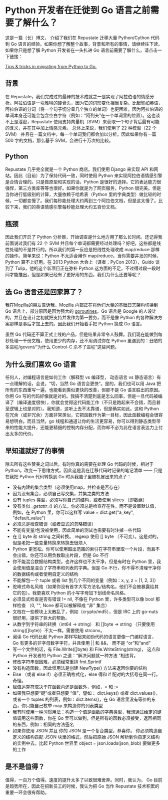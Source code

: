 # Python 开发者在迁徙到 Go 语言之前需要了解什么？

这是一篇（长）博文， 介绍了我们在 Repustate 迁移大量 Python/Cython 代码到 Go 语言的经验。如果你想了解整个故事，背景和所有的事情，请继续往下读。如果你只是想了解 Python 开发者在一头扎进 Go 语言前需要了解什么，请点击一下链接：

[Tips & tricks in migrating from Python to Go.](http://blog.repustate.com/migrating-code-from-python-to-golang-what-you-need-to-know/2013/04/23/#tips)

## 背景

在 Repustate，我们完成过的最棒的技术成就之一是实现了阿拉伯语的情感分析。阿拉伯语是一块难啃的硬骨头，因为它的词形变化相当复杂。比起譬如英语，阿拉伯语的分词（将一个句子切分呈几个独立的单词）也更困难，因为阿拉伯语的单词本身还可能会包含空白字符（例如：“阿列夫”在一个单词里的位置）。这也谈不上是泄密，Repustate 使用支持向量机（SVM）来获取一个句子背后最有可能的含义，并在其中加上情感元素。 总体上来说，我们使用了 22 种模型（22 个 SVM） 并且在一篇文档中，每一个单词我们都会加以分析。因此如果你有一篇 500 字的文档，那么基于 SVM，会进行十万次的比较。

## Python

Repustate 几乎完全就是一个 Python 商店。我们使用 Django 来实现 API 和网站。因此（目前）为了保持代码一致，同时使用 Python 来实现阿拉伯语情感引擎是合情合理的。只是做原型和实现的话，Python 是很好的选择。它的表达能力很强悍，第三方类库等等也很好。如果你就是为了网页服务，Python 很完美。但是当你进行低级别的计算，大量依赖于哈希表（Python 里的字典类型）做比较的时候，一切都变慢了。我们每秒能处理大约两到三个阿拉伯文档，但是这太慢了。比较下来，我们的英语情感引擎每秒能处理大约五百份文档。

## 瓶颈

因此我们开启了 Python 分析器，开始调查是什么地方用了那么长时间。还记得我前面说过我们有 22 个 SVM 并且每个单词都需要经过处理吗？好吧，这些都是线性处理的不是并行的。所以我们的第一反应是把线性处理改成 map/reduce 那样的操作。简单来说：Python 不太适合用作 map/reduce。当你需要并发的时候，Python 算不上好用。在 2013 Python 大会上（译者：PyCon 2013），Guido 谈到了 Tulip，他的这个新项目正在弥补 Python 这方面的不足，不过得过段一段时间才能推出，但是如果已经有了更好用的东西，我们为什么还要等呢？

## 选 Go 语言还是回家算了？

我在Mozilla的朋友告诉我，Mozilla 内部正在将他们大量的基础日志架构切换到 Go 语言上，部分原因是因为强大的 [goroutines](http://golang.org/doc/effective_go.html#goroutines)。Go 语言是 Google 的人设计的，并且在设计之初就把支持并发作为第一要务，而不是像 Python 的各种解决方案那样是事后才加上去的。因此我们开始着手把 Python 换成 Go 语言。

虽然 Go 代码还不算正式上线的产品，但是结果非常令人鼓舞。我们现在能做到每秒处理一千份文档，使用更少的内存，还不用调试你在 Python 里遇到的：丑陋的多进程/gevent/“为什么 Control-C 杀不了进程”这些问题。

## 为什么我们喜欢 Go 语言

任何人，对编程语言是如何工作（解释型 vs 编译型， 动态语言 vs 静态语言）有一点理解的话，会说，“切，当然 Go 语言会更快”。是的，我们也可以用 Java 把所有的东西重写一遍，也能看到类似更快的改善，但那不是 Go 语言胜出的原因。你用 Go 写的代码好像就是对的。我搞不清楚到底是怎么回事，但是一旦代码被编译了（编译速度很快），你就会觉得这代码能工作（不只是跑起来不会错，而且甚至逻辑上也是对的）。我知道，这听上去不太靠谱，但是确实如此。这和 Python 在冗余（或非冗余）方面非常类似，它把函数作为第一目标，因此函数编程会很容易想明白。而且当然，go 线程和通道让你的生活更容易，你可以得到静态类型带来的性能大提升，还能更精细的控制内存分配，而你却不必为此在语言表达力上付出太多的代价。

## 早知道就好了的事情

除去所有这些赞美之词以后，有时你真的需要在处理 Go 代码的时候，相对于 Python，改变一下思维方式。因此这是我在迁移代码时记录的笔记清单 —— 只是在我把 Python 代码转换到 Go 时从我脑子里随机冒出来的点子：

* 没有内建的集合类型（必须使用map，并检查是否存在）
* 因为没有集合，必须自己写交集，并集之类的方法
* 没有 tuples 类型，必须写你自己的结构，或者使用 slices （即数组）
* 没有类似 \__getattr__() 的方法，你必须总是检查存在性，而不是设置默认值，例如，在 Python 里，你可以这样写 value = dict.get("a_key", "default_value")
* 必须总是检查错误（或者显式的忽略错误）
* 不能有变量/包没被使用，因此简单的测试也需要有时注掉一些代码
* 在 [] byte 和 string 之间转换。 regexp 使用 [] byte （不可变）。这是对的，但是老把一些变量转换来转换去很烦人
* Python 更宽松。你可以使用超出范围的索引在字符串里取一个片段，而且不会出错。你还可以用负数取出片段，但是 Go 不行
* 你不能混合数据结构类型。也许这样也不太干净，但是有时在 Python 里，我会使用值是混合了字符串和列表的字典。但是 Go 不行，你不得不清理干净你的数据结构或者使用自定义的结构
* 不能解包一个 tuple 或者 list 到几个不同的变量（例如：x, y, z = [1, 2, 3]）
* 驼峰式命名风格（如果你没有首字大写方法名/结构名，他们不会被暴露给其它的包）。我更喜欢 Python 的小写字母加下划线命名风格。
* 必须显式检查是否有错误 != nil, 不像在 Python 里，许多类型可以像 bool 那样检查 （0, "", None 都可以被解释成 “非” 集合）
* 文档在一些模块上太散乱了，例如（crypto/md5），但是 IRC 上的 go-nuts 很好用，提供了巨大的帮助。
* 从数字到字符串的转换（int64 -> string） 和 []byte -> string （只要使用 string([]byte)）不太一样。需要使用 strconv。
* 阅读 Go 代码比起 Python 那样写起来如伪代码的语言更像一门编程语言， Go 有更多的非字母数字字符，并且使用 || 和 &&， 而不是 “or”和“and”
* 写一个文件的话，有 File.Write([]byte) 和 File.WriteString(string)， 这点和 Python 开发者的 Python 之道：“解决问题就一种方法 ”相违背。
* 修改字符串很困难，必须经常重排 fmt.Sprintf
* 没有构造函数，因此惯用法是创建 NewType() 方法来返回你要的结构
* Else （或者 else if）必须正确格式化，else 得和 if 配对的大括号在同一行。奇怪。
* 赋值运算符取决于在函数内还是函数外，例如，= 和 :=
* 如果我只想要“键”或者只想要 “值”，譬如： dict.keys() 或者 dict.values()，或者一个 tuples 的列表，例如：dict.items()，在 Go 语言里没有等价的东西，你只能自己枚举 map 来构造你的列表类型
* 我有时使用一种习惯用法：构造一个值是函数的字典类型，我想通过给定的键值调用这些函数，你在 Go 里可以做到，但是所有的函数必须接受，返回相同的东西，例如：相同的方法签名
* 如果你使用 JSON 并且 你的 JSON 是一个复合类型，恭喜你。 你必须构造自定义的结构匹配 JSON 块里的格式，然后把原始 JSON 解析到你自定义结构的实例中去。比起 Python 世界里 object = json.loads(json_blob) 要做更多的工作

## 是不是值得？

值得，一百万个值得。速度的提升太多了以致很难舍弃。同时，我认为， Go 目前是趋势所在，因此在招新员工的时候，我认为把 Go 当作 Repustate 技术积累的重要一环会很有帮助。

